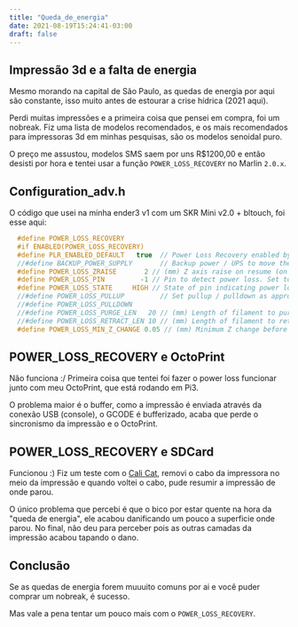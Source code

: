 ```yaml
---
title: "Queda_de_energia"
date: 2021-08-19T15:24:41-03:00
draft: false
---
```


## Impressão 3d e a falta de energia

Mesmo morando na capital de São Paulo, as quedas de energia por aqui são
constante, isso muito antes de estourar a crise hídrica (2021 aqui).

Perdi muitas impressões e a primeira coisa que pensei em compra, foi um nobreak.
Fiz uma lista de modelos recomendados, e os mais recomendados para impressoras
3d em minhas pesquisas, são os modelos senoidal puro.

O preço me assustou, modelos SMS saem por uns R$1200,00 e então desisti por hora
e tentei usar a função `POWER_LOSS_RECOVERY` no Marlin `2.0.x`.

## Configuration_adv.h

O código que usei na minha ender3 v1 com um SKR Mini v2.0 + bltouch, foi esse
aqui:

```c
  #define POWER_LOSS_RECOVERY
  #if ENABLED(POWER_LOSS_RECOVERY)
  #define PLR_ENABLED_DEFAULT   true  // Power Loss Recovery enabled by default. (Set with 'M413 Sn' & M500)
  //#define BACKUP_POWER_SUPPLY       // Backup power / UPS to move the steppers on power loss
  #define POWER_LOSS_ZRAISE       2 // (mm) Z axis raise on resume (on power loss with UPS)
  #define POWER_LOSS_PIN         -1 // Pin to detect power loss. Set to -1 to disable default pin on boards without module.
  #define POWER_LOSS_STATE     HIGH // State of pin indicating power loss
  //#define POWER_LOSS_PULLUP         // Set pullup / pulldown as appropriate for your sensor
  //#define POWER_LOSS_PULLDOWN
  //#define POWER_LOSS_PURGE_LEN   20 // (mm) Length of filament to purge on resume
  //#define POWER_LOSS_RETRACT_LEN 10 // (mm) Length of filament to retract on fail. Requires backup power.
  #define POWER_LOSS_MIN_Z_CHANGE 0.05 // (mm) Minimum Z change before saving power-loss data

```

## POWER_LOSS_RECOVERY e OctoPrint

Não funciona :/ 
Primeira coisa que tentei foi fazer o power loss funcionar junto com meu
OctoPrint, que está rodando em Pi3. 

O problema maior é o buffer, como a impressão é enviada através da conexão USB
(console), o GCODE é bufferizado, acaba que perde o sincronismo da impressão e o
OctoPrint.

## POWER_LOSS_RECOVERY e SDCard

Funcionou :)
Fiz um teste com o [Cali Cat](https://www.thingiverse.com/thing:1545913), removi
o cabo da impressora no meio da impressão e quando voltei o cabo, pude resumir a 
impressão de onde parou.

O único problema que percebi é que o bico por estar quente na hora da "queda de
energia", ele acabou danificando um pouco a superficie onde parou. No final, não
deu para perceber pois as outras camadas da impressão acabou tapando o dano.

## Conclusão

Se as quedas de energia forem muuuito comuns por ai e você puder comprar um 
nobreak, é sucesso.

Mas vale a pena tentar um pouco mais com o `POWER_LOSS_RECOVERY`.
